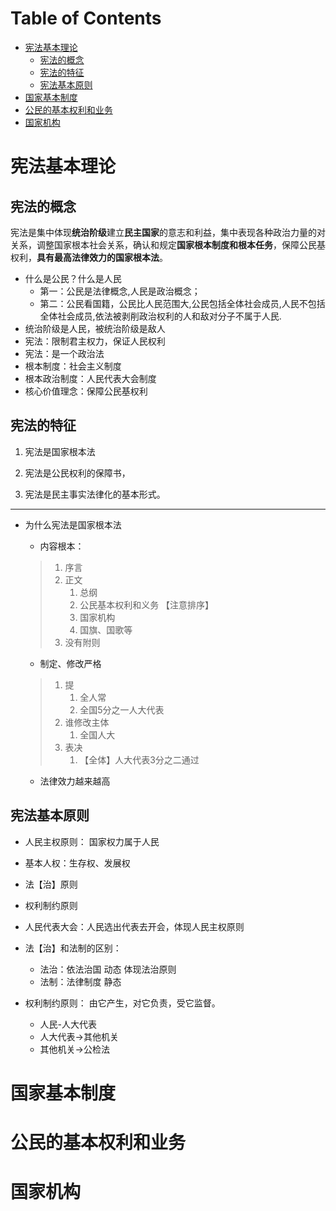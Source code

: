 # Table of Contents

* [宪法基本理论](#宪法基本理论)
  * [宪法的概念](#宪法的概念)
  * [宪法的特征](#宪法的特征)
  * [宪法基本原则](#宪法基本原则)
* [国家基本制度](#国家基本制度)
* [公民的基本权利和业务](#公民的基本权利和业务)
* [国家机构](#国家机构)




# 宪法基本理论

## 宪法的概念



宪法是集中体现**统治阶级**建立**民主国家**的意志和利益，集中表现各种政治力量的对关系，调整国家根本社会关系，确认和规定**国家根本制度和根本任务**，保障公民基权利，**具有最高法律效力的国家根本法**。

+ 什么是公民？什么是人民
  + 第一：公民是法律概念,人民是政治概念；
  + 第二：公民看国籍，公民比人民范围大,公民包括全体社会成员,人民不包括全体社会成员,依法被剥削政治权利的人和敌对分子不属于人民.
+ 统治阶级是人民，被统治阶级是敌人
+ 宪法：限制君主权力，保证人民权利
+ 宪法：是一个政治法
+ 根本制度：社会主义制度
+ 根本政治制度：人民代表大会制度
+ 核心价值理念：保障公民基权利



## 宪法的特征

1. 宪法是国家根本法

2. 宪法是公民权利的保障书，

3. 宪法是民主事实法律化的基本形式。

------



+ 为什么宪法是国家根本法
  + 内容根本：

  > 1. 序言
  > 2. 正文
  >    1. 总纲
  >    2. 公民基本权利和义务  【注意排序】
  >    3. 国家机构
  >    4. 国旗、国歌等
  > 3. 没有附则
  >
  > 

  + 制定、修改严格

  > 1. 提
  >    1. 全人常
  >    2. 全国5分之一人大代表
  > 2. 谁修改主体
  >    1. 全国人大
  > 3. 表决
  >    1. 【全体】人大代表3分之二通过

  + 法律效力越来越高



## 宪法基本原则

+ 人民主权原则： 国家权力属于人民
+ 基本人权：生存权、发展权
+ 法【治】原则
+ 权利制约原则



+ 人民代表大会：人民选出代表去开会，体现人民主权原则
+ 法【治】和法制的区别：
  + 法治：依法治国 动态 体现法治原则
  + 法制：法律制度 静态
+ 权利制约原则： 由它产生，对它负责，受它监督。
  + 人民-人大代表  
  + 人大代表->其他机关
  + 其他机关->公检法

# 国家基本制度



# 公民的基本权利和业务





# 国家机构



